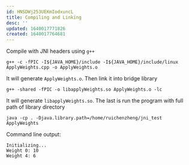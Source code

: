 ```yaml
---
id: HNSDWj253UEKmIodxuncL
title: Compiling and Linking
desc: ''
updated: 1640017771826
created: 1640017764681
---
```


Compile with JNI headers using `g++`
```
g++ -c -fPIC -I${JAVA_HOME}/include -I${JAVA_HOME}/include/linux ApplyWeights.cpp -o ApplyWeights.o
```
It will generate `ApplyWeights.o`. Then link it into bridge library

```
g++ -shared -fPIC -o libapplyWeights.so ApplyWeights.o -lc
```
It will generate `libapplyWeights.so`. The last is run the program with full path of library directory
```
java -cp . -Djava.library.path=/home/ruichenzheng/jni_test ApplyWeights
```
Command line output:
```
Initializing...
Weight 0: 10
Weight 4: 6
```